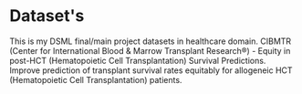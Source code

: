 # Dataset's
This is my DSML final/main project datasets in healthcare domain.
CIBMTR (Center for International Blood & Marrow Transplant Research®) - Equity in post-HCT (Hematopoietic Cell Transplantation) Survival Predictions.
Improve prediction of transplant survival rates equitably for allogeneic HCT (Hematopoietic Cell Transplantation) patients.
